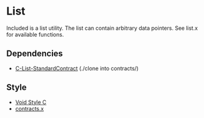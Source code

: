 # List

Included is a list utility. The list can contain arbitrary data pointers. See list.x for available functions.

## Dependencies

- [C-List-StandardContract](https://github.com/DevMan9/C-List-StandardContract.git) (./clone into contracts/)

## Style

- [Void Style C](https://github.com/DevMan9/Void-Style-C)
- [contracts.x](https://github.com/DevMan9/C-Contracts)
